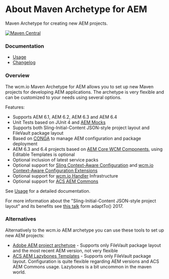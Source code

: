About Maven Archetype for AEM
=============================

Maven Archetype for creating new AEM projects.

[![Maven Central](https://maven-badges.herokuapp.com/maven-central/io.wcm.maven.archetypes/io.wcm.maven.archetypes.aem/badge.svg)](https://maven-badges.herokuapp.com/maven-central/io.wcm.maven.archetypes/io.wcm.maven.archetypes.aem)


### Documentation

* [Usage][usage]
* [Changelog][changelog]


### Overview

The wcm.io Maven Archetype for AEM allows you to set up new Maven projects for developing AEM applications. The archetype is very flexible and can be customized to your needs using several options.

Features:

* Supports AEM 6.1, AEM 6.2, AEM 6.3 and AEM 6.4
* Unit Tests based on JUnit 4 and [AEM Mocks][aem-mock]
* Supports both Sling-Initial-Content JSON-style project layout and FileVault package layout
* Based on [CONGA][conga] to manage AEM configuration and package deployment
* AEM 6.3 and 6.4 projects based on [AEM Core WCM Components][aem-core-wcm-components], using Editable Templates is optional
* Optional inclusion of latest service packs
* Optional support for [Sling Context-Aware Configuration][sling-caconfig] and [wcm.io Context-Aware Configuration Extensions][wcmio-caconfig]
* Optional support for [wcm.io Handler][wcmio-handler] Infrastructure
* Optional support for [ACS AEM Commons][acs-aem-commons]

See [Usage][usage] for a detailed documentation.

For more information about the "Sling-Initial-Content JSON-style project layout" and its benefits see [this talk][fsresource-adaptto-talk] form adaptTo() 2017.


### Alternatives

Alternatively to the wcm.io AEM archetype you can use these tools to set up new AEM projects:

* [Adobe AEM project archetype][adobe-aem-archetype] - Supports only FileVault package layout and the most recent AEM version, not very flexible
* [ACS AEM Lazybones Templates][acs-aem-lazybones] - Supports only FileVault package layout. Configuration is quite flexible regarding AEM versions and ACS AEM Commons usage. Lazybones is a bit uncommon in the maven world.



[usage]: usage.html
[changelog]: changes-report.html
[aem-mock]: http://wcm.io/testing/aem-mock/
[conga]: http://devops.wcm.io/conga
[aem-core-wcm-components]: https://github.com/Adobe-Marketing-Cloud/aem-core-wcm-components
[sling-caconfig]: https://sling.apache.org/documentation/bundles/context-aware-configuration/context-aware-configuration.html
[wcmio-caconfig]: http://wcm.io/caconfig/
[wcmio-handler]: http://wcm.io/handler
[acs-aem-commons]: https://adobe-consulting-services.github.io/acs-aem-commons/
[adobe-aem-archetype]: https://github.com/Adobe-Marketing-Cloud/aem-project-archetype
[acs-aem-lazybones]: https://github.com/Adobe-Consulting-Services/lazybones-aem-templates
[fsresource-adaptto-talk]: https://adapt.to/2017/en/schedule/ease-development-with-apache-sling-file-system-resource-provider.html

